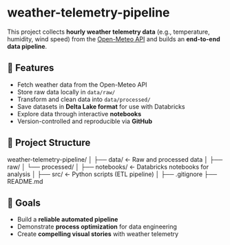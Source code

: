 # weather-telemetry-pipeline

This project collects **hourly weather telemetry data** (e.g., temperature, humidity, wind speed) from the [Open-Meteo API](https://open-meteo.com/) and builds an **end-to-end data pipeline**.

## 🚀 Features
- Fetch weather data from the Open-Meteo API
- Store raw data locally in `data/raw/`
- Transform and clean data into `data/processed/`
- Save datasets in **Delta Lake format** for use with Databricks
- Explore data through interactive **notebooks**
- Version-controlled and reproducible via **GitHub**

## 📂 Project Structure
weather-telemetry-pipeline/
│
├── data/ <- Raw and processed data
│ ├── raw/
│ └── processed/
│
├── notebooks/ <- Databricks notebooks for analysis
│
├── src/ <- Python scripts (ETL pipeline)
│
├── .gitignore
├── README.md

## 🎯 Goals
- Build a **reliable automated pipeline**
- Demonstrate **process optimization** for data engineering
- Create **compelling visual stories** with weather telemetry
